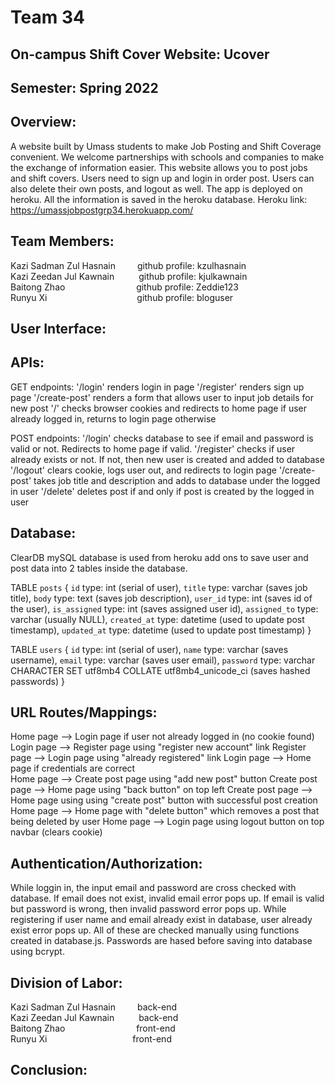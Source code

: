# Team 34

## On-campus Shift Cover Website: Ucover

## Semester: Spring 2022

## Overview:
A website built by Umass students to make Job Posting and Shift Coverage convenient. We welcome partnerships with schools and companies to make the exchange of information easier. This website allows you to post jobs and shift covers. Users need to sign up and login in order post. Users can also delete their own posts, and logout as well. The app is deployed on heroku. All the information is saved in the heroku database. Heroku link: https://umassjobpostgrp34.herokuapp.com/

## Team Members:  
Kazi Sadman Zul Hasnain&ensp;&ensp;&ensp;&ensp;&ensp;github profile: kzulhasnain  
Kazi Zeedan Jul Kawnain&ensp;&ensp;&ensp;&ensp;&ensp;&nbsp;github profile: kjulkawnain  
Baitong Zhao  &emsp;&emsp;&emsp;&emsp;&emsp;&emsp;&ensp;&ensp;&nbsp;&nbsp;	 github profile: Zeddie123	  
Runyu Xi&ensp;&ensp;&ensp;&ensp;&ensp;&ensp;&ensp;&ensp;&ensp;&ensp;&ensp;&ensp;&ensp;&ensp;&ensp;&ensp;&ensp;&ensp;&ensp;&ensp;&nbsp;github profile: bloguser

## User Interface:

## APIs:
GET endpoints:
  '/login'    renders login in page
  '/register'   renders sign up page
  '/create-post'    renders a form that allows user to input job details for new post
  '/'   checks browser cookies and redirects to home page if user already logged in, returns to login page otherwise
  
 POST endpoints:
  '/login'    checks database to see if email and password is valid or not. Redirects to home page if valid.
  '/register'   checks if user already exists or not. If not, then new user is created and added to database
  '/logout'   clears cookie, logs user out, and redirects to login page
  '/create-post'    takes job title and description and adds to database under the logged in user
  '/delete'   deletes post if and only if post is created by the logged in user

## Database:
ClearDB mySQL database is used from heroku add ons to save user and post data into 2 tables inside the database.

TABLE `posts` {
  `id` type: int (serial of user),
  `title` type: varchar (saves job title),
  `body` type: text (saves job description),
  `user_id` type: int (saves id of the user),
  `is_assigned` type: int (saves assigned user id),
  `assigned_to` type: varchar (usually NULL),
  `created_at` type: datetime (used to update post timestamp),
  `updated_at` type: datetime (used to update post timestamp)
}

TABLE `users` {
  `id` type: int (serial of user),
  `name` type: varchar (saves username),
  `email` type: varchar (saves user email),
  `password` type: varchar CHARACTER SET utf8mb4 COLLATE utf8mb4_unicode_ci (saves hashed passwords)
}

## URL Routes/Mappings:
Home page --> Login page if user not already logged in (no cookie found)
Login page --> Register page using "register new account" link
Register page --> Login page using "already registered" link
Login page --> Home page if credentials are correct       
Home page --> Create post page using "add new post" button
Create post page --> Home page using "back button" on top left
Create post page --> Home page using using "create post" button with successful post creation
Home page --> Home page with "delete button" which removes a post that being deleted by user
Home page --> Login page using logout button on top navbar (clears cookie)



## Authentication/Authorization:
While loggin in, the input email and password are cross checked with database. If email does not exist, invalid email error pops up. If email is valid but password is wrong, then invalid password error pops up. While registering if user name and email already exist in database, user already exist error pops up. All of these are checked manually using functions created in database.js. Passwords are hased before saving into database using bcrypt.

## Division of Labor:
Kazi Sadman Zul Hasnain&ensp;&ensp;&ensp;&ensp;&ensp;back-end  
Kazi Zeedan Jul Kawnain&ensp;&ensp;&ensp;&ensp;&ensp;&nbsp;back-end  
Baitong Zhao  &emsp;&emsp;&emsp;&emsp;&emsp;&emsp;&ensp;&ensp;&nbsp;&nbsp; front-end   
Runyu Xi&ensp;&ensp;&ensp;&ensp;&ensp;&ensp;&ensp;&ensp;&ensp;&ensp;&ensp;&ensp;&ensp;&ensp;&ensp;&ensp;&ensp;&ensp;&ensp;&nbsp;front-end

## Conclusion:
